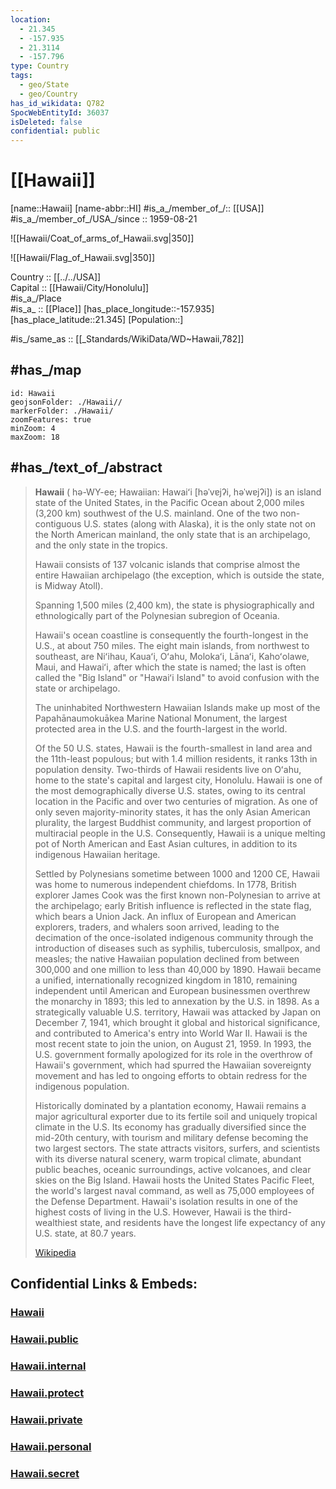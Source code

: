 ```yaml
---
location:
  - 21.345
  - -157.935
  - 21.3114
  - -157.796
type: Country
tags:
  - geo/State
  - geo/Country
has_id_wikidata: Q782
SpocWebEntityId: 36037
isDeleted: false
confidential: public
---
```

# [[Hawaii]] 

[name::Hawaii] 
[name-abbr::HI] 
#is_a_/member_of_/:: [[USA]]
#is_a_/member_of_/USA_/since :: 1959-08-21 



![[Hawaii/Coat_of_arms_of_Hawaii.svg|350]] 

![[Hawaii/Flag_of_Hawaii.svg|350]] 

Country :: [[../../USA]]  
Capital :: [[Hawaii/City/Honolulu]]  
#is_a_/Place  
#is_a_ :: [[Place]] 
[has_place_longitude::-157.935] 
[has_place_latitude::21.345] 
[Population::] 

#is_/same_as :: [[_Standards/WikiData/WD~Hawaii,782]] 

## #has_/map 

```leaflet
id: Hawaii
geojsonFolder: ./Hawaii//
markerFolder: ./Hawaii/
zoomFeatures: true 
minZoom: 4 
maxZoom: 18
```

## #has_/text_of_/abstract 

> **Hawaii** (  hə-WY-ee; Hawaiian: Hawaiʻi [həˈvɐjʔi, həˈwɐjʔi]) is an island state of the United States, 
> in the Pacific Ocean about 2,000 miles (3,200 km) southwest of the U.S. mainland. 
> One of the two non-contiguous U.S. states (along with Alaska), 
> it is the only state not on the North American mainland, 
> the only state that is an archipelago, and the only state in the tropics.
>
> Hawaii consists of 137 volcanic islands that comprise almost the entire Hawaiian archipelago 
> (the exception, which is outside the state, is Midway Atoll). 
> 
> Spanning 1,500 miles (2,400 km), the state is physiographically 
> and ethnologically part of the Polynesian subregion of Oceania. 
> 
> Hawaii's ocean coastline is consequently the fourth-longest in the U.S., at about 750 miles. 
> The eight main islands, from northwest to southeast, are Niʻihau, Kauaʻi, Oʻahu, Molokaʻi, 
> Lānaʻi, Kahoʻolawe, Maui, and Hawaiʻi, after which the state is named; 
> the last is often called the "Big Island" or "Hawaiʻi Island" 
> to avoid confusion with the state or archipelago. 
> 
> The uninhabited Northwestern Hawaiian Islands make up 
> most of the Papahānaumokuākea Marine National Monument, 
> the largest protected area in the U.S. and the fourth-largest in the world.
>
> Of the 50 U.S. states, Hawaii is the fourth-smallest in land area and the 11th-least populous; but with 1.4 million residents, it ranks 13th in population density. Two-thirds of Hawaii residents live on Oʻahu, home to the state's capital and largest city, Honolulu. Hawaii is one of the most demographically diverse U.S. states, owing to its central location in the Pacific and over two centuries of migration. As one of only seven majority-minority states, it has the only Asian American plurality, the largest Buddhist community, and largest proportion of multiracial people in the U.S. Consequently, Hawaii is a unique melting pot of North American and East Asian cultures, in addition to its indigenous Hawaiian heritage.
>
> Settled by Polynesians sometime between 1000 and 1200 CE, Hawaii was home to numerous independent chiefdoms. In 1778, British explorer James Cook was the first known non-Polynesian to arrive at the archipelago; early British influence is reflected in the state flag, which bears a Union Jack. An influx of European and American explorers, traders, and whalers soon arrived, leading to the decimation of the once-isolated indigenous community through the introduction of diseases such as syphilis, tuberculosis, smallpox, and measles; the native Hawaiian population declined from between 300,000 and one million to less than 40,000 by 1890. Hawaii became a unified, internationally recognized kingdom in 1810, remaining independent until American and European businessmen overthrew the monarchy in 1893; this led to annexation by the U.S. in 1898. As a strategically valuable U.S. territory, Hawaii was attacked by Japan on December 7, 1941, which brought it global and historical significance, and contributed to America's entry into World War II. Hawaii is the most recent state to join the union, on August 21, 1959. In 1993, the U.S. government formally apologized for its role in the overthrow of Hawaii's government, which had spurred the Hawaiian sovereignty movement and has led to ongoing efforts to obtain redress for the indigenous population.
>
> 
>
> Historically dominated by a plantation economy, Hawaii remains a major agricultural exporter due to its fertile soil and uniquely tropical climate in the U.S. Its economy has gradually diversified since the mid-20th century, with tourism and military defense becoming the two largest sectors. The state attracts visitors, surfers, and scientists with its diverse natural scenery, warm tropical climate, abundant public beaches, oceanic surroundings, active volcanoes, and clear skies on the Big Island. Hawaii hosts the United States Pacific Fleet, the world's largest naval command, as well as 75,000 employees of the Defense Department. Hawaii's isolation results in one of the highest costs of living in the U.S. However, Hawaii is the third-wealthiest state, and residents have the longest life expectancy of any U.S. state, at 80.7 years.
>
> [Wikipedia](https://en.wikipedia.org/wiki/Hawaii)

## Confidential Links & Embeds: 

### [Hawaii](/_Standards/Earth/Continent/America~North/USA/USA~Pacific/Hawaii.md) 

### [Hawaii.public](/_public/Earth/Continent/America~North/USA/USA~Pacific/Hawaii.public.md) 

### [Hawaii.internal](/_internal/Earth/Continent/America~North/USA/USA~Pacific/Hawaii.internal.md) 

### [Hawaii.protect](/_protect/Earth/Continent/America~North/USA/USA~Pacific/Hawaii.protect.md) 

### [Hawaii.private](/_private/Earth/Continent/America~North/USA/USA~Pacific/Hawaii.private.md) 

### [Hawaii.personal](/_personal/Earth/Continent/America~North/USA/USA~Pacific/Hawaii.personal.md) 

### [Hawaii.secret](/_secret/Earth/Continent/America~North/USA/USA~Pacific/Hawaii.secret.md)

